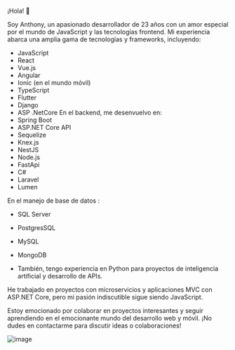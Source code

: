 ¡Hola! 👋

Soy Anthony, un apasionado desarrollador de 23 años con un amor especial por el mundo de JavaScript y las tecnologías frontend. Mi experiencia abarca una amplia gama de tecnologías y frameworks, incluyendo:

- JavaScript
- React
- Vue.js
- Angular
- Ionic (en el mundo móvil)
- TypeScript
- Flutter
- Django
- ASP .NetCore
En el backend, me desenvuelvo en:
- Spring Boot
- ASP.NET Core API
- Sequelize
- Knex.js
- NestJS
- Node.js
- FastApi
- C#
- Laravel
- Lumen


En el manejo de base de datos :

- SQL Server
- PostgresSQL
- MySQL
- MongoDB

  
- También, tengo experiencia en Python para proyectos de inteligencia artificial y desarrollo de APIs.

He trabajado en proyectos con microservicios y aplicaciones MVC con ASP.NET Core, pero mi pasión indiscutible sigue siendo JavaScript.

Estoy emocionado por colaborar en proyectos interesantes y seguir aprendiendo en el emocionante mundo del desarrollo web y móvil. ¡No dudes en contactarme para discutir ideas o colaboraciones!







![image](https://github.com/23456-Tony-Larrea/23456-Tony-Larrea/assets/52183482/ab01133d-0ee6-42da-a9af-bdfaee1d3f19)

